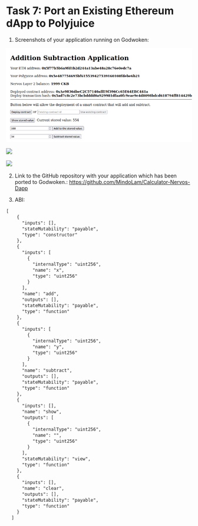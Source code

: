 # Task 7: Port an Existing Ethereum dApp to Polyjuice

1) Screenshots of your application running on Godwoken:

![](./dapp1.png)

![](./dapp2png)

![](./dapp3png)


2) Link to the GitHub repository with your application which has been ported to Godwoken.:
https://github.com/MindoLam/Calculator-Nervos-Dapp

3) ABI:
```
[
    {
      "inputs": [],
      "stateMutability": "payable",
      "type": "constructor"
    },
    {
      "inputs": [
        {
          "internalType": "uint256",
          "name": "x",
          "type": "uint256"
        }
      ],
      "name": "add",
      "outputs": [],
      "stateMutability": "payable",
      "type": "function"
    },
    {
      "inputs": [
        {
          "internalType": "uint256",
          "name": "y",
          "type": "uint256"
        }
      ],
      "name": "subtract",
      "outputs": [],
      "stateMutability": "payable",
      "type": "function"
    },
    {
      "inputs": [],
      "name": "show",
      "outputs": [
        {
          "internalType": "uint256",
          "name": "",
          "type": "uint256"
        }
      ],
      "stateMutability": "view",
      "type": "function"
    },
    {
      "inputs": [],
      "name": "clear",
      "outputs": [],
      "stateMutability": "payable",
      "type": "function"
    }
  ]
```
